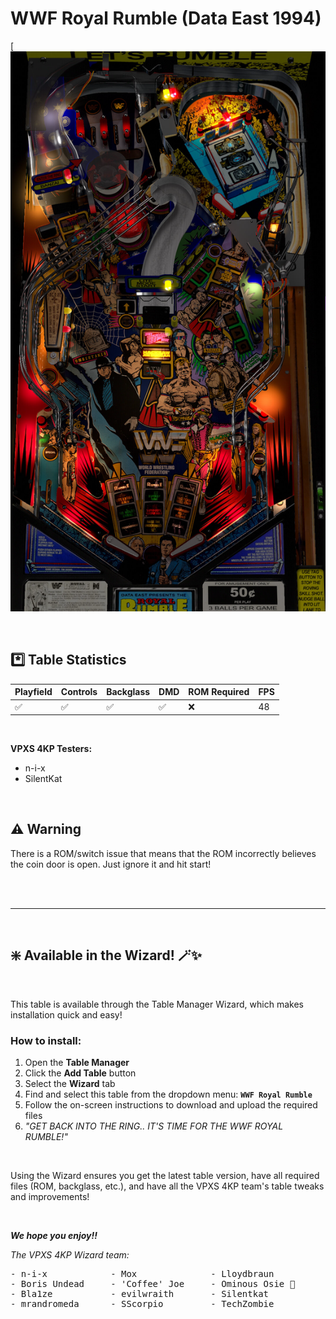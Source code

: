 ﻿# WWF Royal Rumble (Data East 1994)

[![Table Preview](../../images/vpx-royalrumble.png)


<br>

## *️⃣  Table Statistics

| Playfield | Controls | Backglass | DMD | ROM Required | FPS | 
|-----------|----------|-----------|-----|--------------|-----|
| :white_check_mark: | :white_check_mark: | :white_check_mark: | :white_check_mark: | :x: | 48 |

<br>

**VPXS 4KP Testers:**
  - n-i-x
  - SilentKat

<br>

## ⚠️ Warning

There is a ROM/switch issue that means that the ROM incorrectly believes the coin door is open. Just ignore it and hit start!

<br>
<br>

---

<br>

## ❇️ Available in the Wizard! 🪄✨

<br>

This table is available through the Table Manager Wizard, which makes installation quick and easy!

### How to install:

1.  Open the **Table Manager**
2.  Click the **Add Table** button
3.  Select the **Wizard** tab
4.  Find and select this table from the dropdown menu: **`WWF Royal Rumble`**
5.  Follow the on-screen instructions to download and upload the required files
6. *"GET BACK INTO THE RING.. IT'S TIME FOR THE WWF ROYAL RUMBLE!"*

<br>

Using the Wizard ensures you get the latest table version, have all required files (ROM, backglass, etc.), and have all the VPXS 4KP team's table tweaks and improvements!

<br>

__*We hope you enjoy!!*__

*The VPXS 4KP Wizard team:*
<pre>
- n-i-x            - Mox              - Lloydbraun
- Boris Undead     - 'Coffee' Joe     - Ominous Osie 🌸
- Bla1ze           - evilwraith       - Silentkat        
- mrandromeda      - SScorpio         - TechZombie
</pre>

<br>
<br>
<br>
<br>
<br>
<br>
